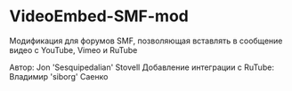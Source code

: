 # VideoEmbed-SMF-mod
Модификация для форумов SMF, позволяющая вставлять в сообщение видео с YouTube, Vimeo и RuTube

Автор: Jon 'Sesquipedalian' Stovell
Добавление интеграции с RuTube: Владимир 'siborg' Саенко
